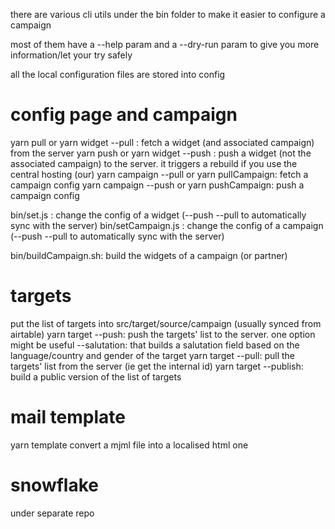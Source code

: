there are various cli utils under the bin folder to make it easier to configure a campaign

most of them have a --help param and a --dry-run param to give you more information/let your try safely

all the local configuration files are stored into config

# config page and campaign

yarn pull or yarn widget --pull : fetch a widget (and associated campaign) from the server 
yarn push or yarn widget --push : push a widget (not the associated campaign) to the server. it triggers a rebuild if you use the central hosting (our)
yarn campaign --pull or yarn pullCampaign: fetch a campaign config
yarn campaign --push or yarn pushCampaign: push a campaign config

bin/set.js : change the config of a widget (--push --pull to automatically sync with the server)
bin/setCampaign.js : change the config of a campaign (--push --pull to automatically sync with the server)

bin/buildCampaign.sh: build the widgets of a campaign (or partner)

# targets

put the list of targets into src/target/source/campaign (usually synced from airtable)
yarn target --push: push the targets' list to the server. one option might be useful --salutation: that builds a salutation field based on the language/country and gender of the target
yarn target --pull: pull the targets' list from the server (ie get the internal id)
yarn target --publish: build a public version of the list of targets

# mail template

yarn template convert a mjml file into a localised html one

# snowflake
under separate repo


